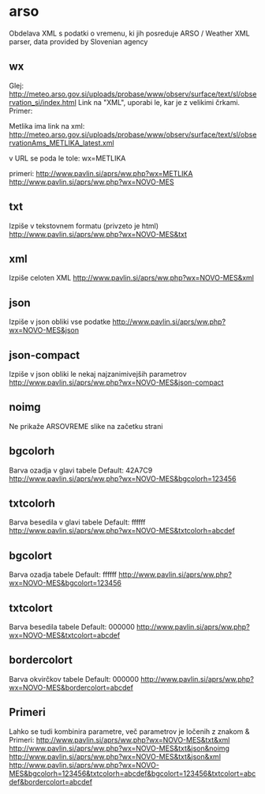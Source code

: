 # arso
Obdelava XML s podatki o vremenu, ki jih posreduje ARSO / Weather XML parser, data provided by Slovenian agency


## wx
Glej: 
http://meteo.arso.gov.si/uploads/probase/www/observ/surface/text/sl/observation_si/index.html
Link na "XML", uporabi le, kar je z velikimi črkami. Primer: 

Metlika ima link na xml: 
http://meteo.arso.gov.si/uploads/probase/www/observ/surface/text/sl/observationAms_METLIKA_latest.xml

v URL se poda le tole:  wx=METLIKA

primeri: 
http://www.pavlin.si/aprs/ww.php?wx=METLIKA
http://www.pavlin.si/aprs/ww.php?wx=NOVO-MES




## txt
Izpiše v tekstovnem formatu (privzeto je html)
http://www.pavlin.si/aprs/ww.php?wx=NOVO-MES&txt



## xml
Izpiše celoten XML
http://www.pavlin.si/aprs/ww.php?wx=NOVO-MES&xml




## json
Izpiše v json obliki vse podatke
http://www.pavlin.si/aprs/ww.php?wx=NOVO-MES&json


## json-compact
Izpiše v json obliki le nekaj najzanimivejših parametrov
http://www.pavlin.si/aprs/ww.php?wx=NOVO-MES&json-compact



## noimg
Ne prikaže ARSOVREME slike na začetku strani



## bgcolorh
Barva ozadja v glavi tabele 
Default: 42A7C9
http://www.pavlin.si/aprs/ww.php?wx=NOVO-MES&bgcolorh=123456



## txtcolorh
Barva besedila v glavi tabele 
Default: ffffff
http://www.pavlin.si/aprs/ww.php?wx=NOVO-MES&txtcolorh=abcdef



## bgcolort
Barva ozadja tabele 
Default: ffffff
http://www.pavlin.si/aprs/ww.php?wx=NOVO-MES&bgcolort=123456



## txtcolort
Barva besedila tabele 
Default: 000000
http://www.pavlin.si/aprs/ww.php?wx=NOVO-MES&txtcolort=abcdef


## bordercolort
Barva okvirčkov tabele 
Default: 000000
http://www.pavlin.si/aprs/ww.php?wx=NOVO-MES&bordercolort=abcdef




## Primeri
Lahko se tudi kombinira parametre, več parametrov je ločenih z znakom &
Primeri:
http://www.pavlin.si/aprs/ww.php?wx=NOVO-MES&txt&xml
http://www.pavlin.si/aprs/ww.php?wx=NOVO-MES&txt&json&noimg
http://www.pavlin.si/aprs/ww.php?wx=NOVO-MES&txt&json&xml
http://www.pavlin.si/aprs/ww.php?wx=NOVO-MES&bgcolorh=123456&txtcolorh=abcdef&bgcolort=123456&txtcolort=abcdef&bordercolort=abcdef

